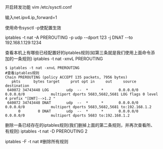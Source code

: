 开启转发功能
vim /etc/sysctl.conf

输入net.ipv4.ip_forward=1

使用命令sysctl -p使配置生效 


iptables -t nat -A PREROUTING -p udp --dport 123 -j DNAT --to 192.168.1.129:1234  
 
查看本机上有哪些已经配置好的iptables规则(如第三条就是我们使用上面命令添加的一条规则)
 iptables -t nat -xnvL PREROUTING   
 ```
 $ iptables -t nat -xnvL PREROUTING                                                              #查看iptables规则
Chain PREROUTING (policy ACCEPT 135 packets, 7956 bytes)
    pkts      bytes target     prot opt in     out     source               destination         
  640072 34743448 LOG        udp  --  *      *       0.0.0.0/0            0.0.0.0/0            multiport dports 5683,5682,5681 LOG flags 0 level 4 prefix "[DNT]-->1.2 "
  640072 34743448 DNAT       udp  --  *      *       0.0.0.0/0            0.0.0.0/0            multiport dports 5683,5682,5681 to:192.168.1.2
       0        0 DNAT       udp  --  *      *       0.0.0.0/0            0.0.0.0/0            multiport dports 5683 to:192.168.1.2
 ```
 
删除一条已经存在的iptables规则(我们删掉上面的第二条规则，并再次查看所、有规则)
 iptables -t nat -D PREROUTING 2
 
 iptables -F -t nat #删除所有规则
